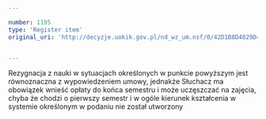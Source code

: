 ```yaml
---

number: 1195
type: 'Register item'
original_uri: 'http://decyzje.uokik.gov.pl/nd_wz_um.nsf/0/42D1B8D4029D47A7C12573020037E362?OpenDocument'


---
```


Rezygnacja z nauki w sytuacjach określonych w punkcie powyższym jest równoznaczna z wypowiedzeniem umowy, jednakże Słuchacz ma obowiązek wnieść opłaty do końca semestru i może uczęszczać na zajęcia, chyba że chodzi o pierwszy semestr i w ogóle kierunek kształcenia w systemie określonym w podaniu nie został utworzony
